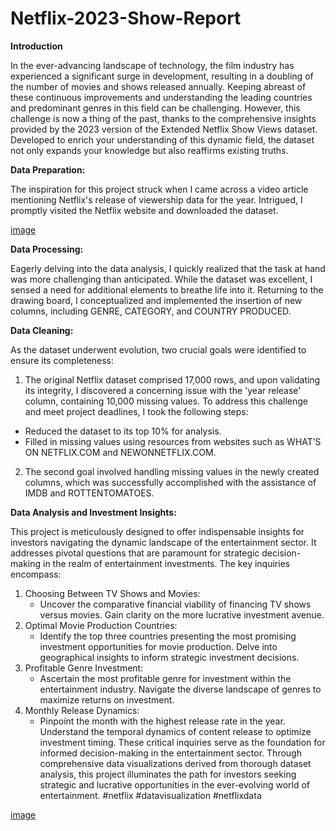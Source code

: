 # Netflix-2023-Show-Report

**Introduction**

In the ever-advancing landscape of technology, the film industry has experienced a significant surge in development, resulting in a doubling of the number of movies and shows released annually. Keeping abreast of these continuous improvements and understanding the leading countries and predominant genres in this field can be challenging. However, this challenge is now a thing of the past, thanks to the comprehensive insights provided by the 2023 version of the Extended Netflix Show Views dataset. Developed to enrich your understanding of this dynamic field, the dataset not only expands your knowledge but also reaffirms existing truths.

**Data Preparation:**

The inspiration for this project struck when I came across a video article mentioning Netflix's release of viewership data for the year. Intrigued, I promptly visited the Netflix website and downloaded the dataset.

 [image](https://github.com/Desolate-chi/Netflix-2023-Show-Report/assets/105279126/e7323abf-f3b3-4f89-a692-9f2c0bb5865c)


**Data Processing:**

Eagerly delving into the data analysis, I quickly realized that the task at hand was more challenging than anticipated. While the dataset was excellent, I sensed a need for additional elements to breathe life into it. Returning to the drawing board, I conceptualized and implemented the insertion of new columns, including GENRE, CATEGORY, and COUNTRY PRODUCED.

 
**Data Cleaning:**

As the dataset underwent evolution, two crucial goals were identified to ensure its completeness:
1.	The original Netflix dataset comprised 17,000 rows, and upon validating its integrity, I discovered a concerning issue with the 'year release' column, containing 10,000 missing values. To address this challenge and meet project deadlines, I took the following steps:
 

   - Reduced the dataset to its top 10% for analysis.
   - Filled in missing values using resources from websites such as WHAT’S ON NETFLIX.COM and NEWONNETFLIX.COM.
   
2. The second goal involved handling missing values in the newly created columns, which was successfully accomplished with the assistance of IMDB and ROTTENTOMATOES.

**Data Analysis and Investment Insights:**

This project is meticulously designed to offer indispensable insights for investors navigating the dynamic landscape of the entertainment sector. It addresses pivotal questions that are paramount for strategic decision-making in the realm of entertainment investments. The key inquiries encompass:
1. Choosing Between TV Shows and Movies:
   - Uncover the comparative financial viability of financing TV shows versus movies. Gain clarity on the more lucrative investment avenue.
2. Optimal Movie Production Countries:
   - Identify the top three countries presenting the most promising investment opportunities for movie production. Delve into geographical insights to inform strategic investment decisions.
3. Profitable Genre Investment:
   - Ascertain the most profitable genre for investment within the entertainment industry. Navigate the diverse landscape of genres to maximize returns on investment.
4. Monthly Release Dynamics:
   - Pinpoint the month with the highest release rate in the year. Understand the temporal dynamics of content release to optimize investment timing.
These critical inquiries serve as the foundation for informed decision-making in the entertainment sector. Through comprehensive data visualizations derived from thorough dataset analysis, this project illuminates the path for investors seeking strategic and lucrative opportunities in the ever-evolving world of entertainment.
#netflix #datavisualization #netflixdata


[image](https://github.com/Desolate-chi/Netflix-2023-Show-Report/assets/105279126/39c6d434-51c6-4de1-9f64-cda18cb488ac)

 

